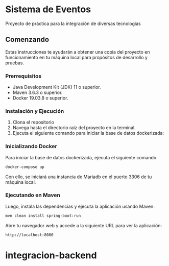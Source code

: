 
# Sistema de Eventos

Proyecto de práctica para la integración de diversas tecnologias

## Comenzando

Estas instrucciones te ayudarán a obtener una copia del proyecto en funcionamiento en tu máquina local para propósitos de desarrollo y pruebas.

### Prerrequisitos

- Java Development Kit (JDK) 11 o superior.
- Maven 3.6.3 o superior.
- Docker 19.03.8 o superior.

### Instalación y Ejecución

1. Clona el repositorio
2. Navega hasta el directorio raíz del proyecto en la terminal.
3. Ejecuta el siguiente comando para iniciar la base de datos dockerizada:

### Inicializando Docker
Para iniciar la base de datos dockerizada, ejecuta el siguiente comando:
```sh
docker-compose up
```
Con ello, se iniciará una instancia de Mariadb en el puerto 3306 de tu máquina local.
### Ejecutando en Maven
Luego, instala las dependencias y ejecuta la aplicación usando Maven:
```sh
mvn clean install spring-boot:run
```
Abre tu navegador web y accede a la siguiente URL para ver la aplicación:
```sh
http://localhost:8080
```
# integracion-backend
